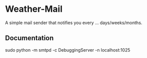 # Weather-Mail
A simple mail sender that notifies you every ... days/weeks/months.

## Documentation
sudo python -m smtpd -c DebuggingServer -n localhost:1025

